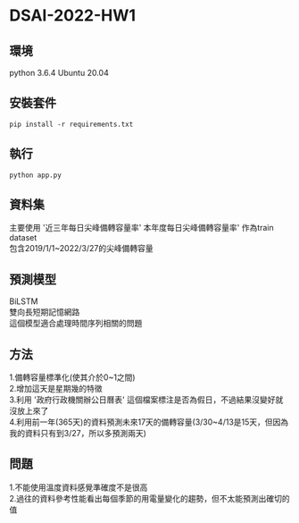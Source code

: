 # DSAI-2022-HW1

## 環境
python 3.6.4
Ubuntu 20.04

## 安裝套件
```
pip install -r requirements.txt
```

## 執行
```
python app.py
```

## 資料集
主要使用 '近三年每日尖峰備轉容量率' 本年度每日尖峰備轉容量率' 作為train dataset<br>
包含2019/1/1~2022/3/27的尖峰備轉容量

## 預測模型
BiLSTM<br>
雙向長短期記憶網路<br>
這個模型適合處理時間序列相關的問題

## 方法
1.備轉容量標準化(使其介於0\~1之間)<br>
2.增加這天是星期幾的特徵<br>
3.利用 '政府行政機關辦公日曆表' 這個檔案標注是否為假日，不過結果沒變好就沒放上來了<br>
4.利用前一年(365天)的資料預測未來17天的備轉容量(3/30~4/13是15天，但因為我的資料只有到3/27，所以多預測兩天)<br>


## 問題
1.不能使用溫度資料感覺準確度不是很高<br>
2.過往的資料參考性能看出每個季節的用電量變化的趨勢，但不太能預測出確切的值<br>

